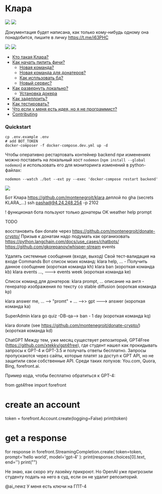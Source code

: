# Клара

[![](https://img.shields.io/github/license/montenegroit/pocisti_bot)]()
[![](https://badges.aleen42.com/src/telegram.svg)](https://t.me/montenergo_it) 

Документация будет написана, как только кому-нибудь одному она понадобится, пишите в личку https://t.me/i63PHC

[![](https://img.shields.io/github/contributors/montenegroit/pocisti_bot)]()
[![](https://img.shields.io/github/issues-raw/montenegroit/pocisti_bot)]() 
* [Кто такая Клара?]()
* [Как начать пилить фичи?]()
  * [Новая команда?]()
  * [Новая команда для донатеров?]()
  * [Как испльзовать бд?]()
  * [Новый сервис?]()
* [Как развернуть локально?](#quickstart)
  * [Установка докера]()
* [Как задеплоить?]()
* [Как тестировать?]()
* [Что если у меня есть идея, но я не программист?]()
* [Contributing]()


### Quickstart


```
cp .env.example .env
# add BOT_TOKEN
docker-composer -f docker-compose.dev.yml up -d
```

Чтобы оперативно рестартовать контейнер backend при изменениях можно поставить на локальный хост `nodemon` (`npm install --global nodemon`) и использовать его для мониторинга изменений в python-файлах:
```
nodemon --watch ./bot --ext py --exec 'docker-compose restart backend'
```

[![](https://badges.aleen42.com/src/buymeacoffee.svg)]()



Бот Клара 
https://github.com/montenegroit/klara
деплой по gha (secrets KLARA_…)
ssh pasha@94.24.248.254 -p 2102


! функционал бота пользуют только донатеры
OK
weather
help
prompt

TODO

восстановить бан
donate через https://github.com/montenegroit/donate-crypto/
Призыв к донатам надо подумать как организовать
https://python.langchain.com/docs/use_cases/chatbots/
https://github.com/gkorepanov/whisper-stream
events

Удалять системные сообщения  (входе, выход) 
Свой тест-валидация на входе 
Commands
Вот список моих команд:
  klara help, ... - Получить данное сообщение  (короткая команда kh)
  klara ban                                                             (короткая команда kb)
  klara events ..., ---> events week                       (короткая команда ke)

  
Список команд для донатеров:
  klara prompt, ... описание на англ - генератор изображения по тексту со stable diffusion        (короткая команда kp)

  klara answer me, ...  --> "promt" +  ... -->> gpt ---> answer (короткая команда ka)


SuperAdmin
  klara go quiz  -DB-qa-->  ban - 1 day (короткая команда kq)

  klara donate  (see https://github.com/montenegroit/donate-crypto/) (короткая команда kd)



ChatGPT
Между тем, уже месяц существует репозиторий,  GPT4Free (https://github.com/xtekky/gpt4free), где студент  нашел как прокидывать запросы к GPT-4 и GPT-3.5 и получать ответы бесплатно.  Запросы пропускаются через сайты, которые платят за доступ к GPT API, но не защитили свои собственные API. Среди таких лопухов: You.com, Quora, Bing, forefront.ai.

Пример кода, чтобы бесплатно обратиться к GPT-4:

from gpt4free import forefront
# create an account
token = forefront.Account.create(logging=False)
print(token)
# get a response
for response in forefront.StreamingCompletion.create(
 token=token,
 prompt='hello world',
 model='gpt-4'
):
    print(response.choices[0].text, end='')
print("")


Не знаю, как скоро эту лазейку прикроют. Но OpenAI уже пригрозили студенту подать на него в суд, если он не удалит репозиторий.

@ai_newz
У меня есть ключи на ГПТ-4



